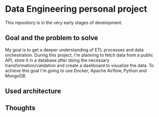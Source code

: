 # Data Engineering personal project

This repository is in the very early stages of development.

## Goal and the problem to solve

My goal is to get a deeper understanding of ETL processes and data orchestration. During this project, I'm planning to fetch data from a public API, store it in a database after doing the necessary transformation/validation and create a dashboard to visualize the data. To achieve this goal I'm going to use Docker, Apache Airflow, Python and MongoDB. 

## Used architecture

## Thoughts

